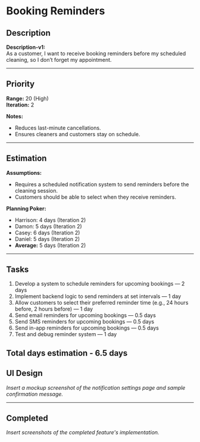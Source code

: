 # Booking Reminders

## Description
**Description-v1:**  
As a customer, I want to receive booking reminders before my scheduled cleaning, so I don’t forget my appointment.

---

## Priority
**Range:** 20 (High)  
**Iteration:** 2  

**Notes:**  
- Reduces last-minute cancellations.
- Ensures cleaners and customers stay on schedule.

---

## Estimation
**Assumptions:**  
- Requires a scheduled notification system to send reminders before the cleaning session. 
- Customers should be able to select when they receive reminders.

**Planning Poker:**  
- Harrison: 4 days (Iteration 2)  
- Damon: 5 days (Iteration 2)  
- Casey: 6 days (Iteration 2)  
- Daniel: 5 days (Iteration 2)  
- **Average:** 5 days (Iteration 2)

---

## Tasks
1. Develop a system to schedule reminders for upcoming bookings — 2 days
2. Implement backend logic to send reminders at set intervals — 1 day
3. Allow customers to select their preferred reminder time (e.g., 24 hours before, 2 hours before) — 1 day
4. Send email reminders for upcoming bookings — 0.5 days
5. Send SMS reminders for upcoming bookings — 0.5 days
6. Send in-app reminders for upcoming bookings — 0.5 days
7. Test and debug reminder system — 1 day

Total days estimation - 6.5 days
---

## UI Design
*Insert a mockup screenshot of the notification settings page and sample confirmation message.*

---

## Completed
*Insert screenshots of the completed feature's implementation.*
